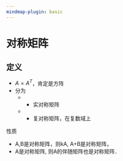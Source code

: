 ```yaml
---
mindmap-plugin: basic
---
```


# 对称矩阵

## 定义
- $A=A^T$，肯定是方阵
- 分为
	- - 实对称矩阵
	- - 复对称矩阵，在复数域上

性质
- A,B是对称矩阵，则kA, A+B是对称矩阵，
- A是对称矩阵, 则A的伴随矩阵也是对称矩阵．